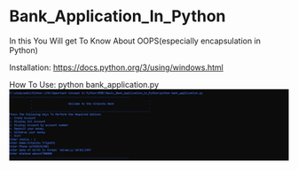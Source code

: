 # Bank_Application_In_Python

In this You Will get To Know About OOPS(especially encapsulation in Python)

Installation:
        https://docs.python.org/3/using/windows.html
     
How To Use:
       python bank_application.py
![alt text](https://github.com/sitanshu-cse10/Bank_Application_In_Python/blob/master/main.jpg)
